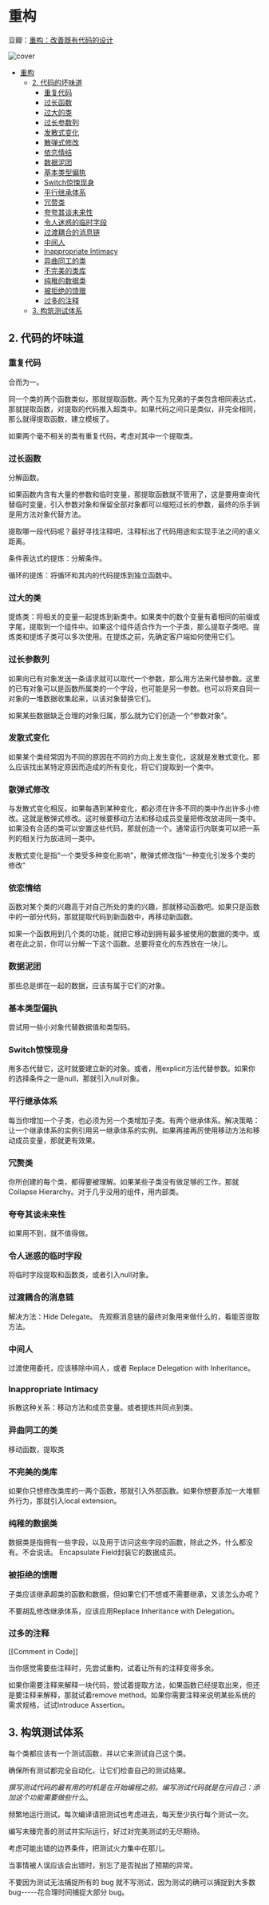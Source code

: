 # 重构

豆瓣：[重构：改善既有代码的设计](https://book.douban.com/subject/4262627/)

![cover](https://img3.doubanio.com/view/subject/l/public/s4157180.jpg)

- [重构](#重构)
  - [2. 代码的坏味道](#2-代码的坏味道)
    - [重复代码](#重复代码)
    - [过长函数](#过长函数)
    - [过大的类](#过大的类)
    - [过长参数列](#过长参数列)
    - [发散式变化](#发散式变化)
    - [散弹式修改](#散弹式修改)
    - [依恋情结](#依恋情结)
    - [数据泥团](#数据泥团)
    - [基本类型偏执](#基本类型偏执)
    - [Switch惊悚现身](#switch惊悚现身)
    - [平行继承体系](#平行继承体系)
    - [冗赘类](#冗赘类)
    - [夸夸其谈未来性](#夸夸其谈未来性)
    - [令人迷惑的临时字段](#令人迷惑的临时字段)
    - [过渡耦合的消息链](#过渡耦合的消息链)
    - [中间人](#中间人)
    - [Inappropriate Intimacy](#inappropriateintimacy)
    - [异曲同工的类](#异曲同工的类)
    - [不完美的类库](#不完美的类库)
    - [纯稚的数据类](#纯稚的数据类)
    - [被拒绝的馈赠](#被拒绝的馈赠)
    - [过多的注释](#过多的注释)
  - [3. 构筑测试体系](#3-构筑测试体系)

## 2. 代码的坏味道

### 重复代码

合而为一。

同一个类的两个函数类似，那就提取函数。两个互为兄弟的子类包含相同表达式，那就提取函数，对提取的代码推入超类中。如果代码之间只是类似，非完全相同，那么就得提取函数，建立模板了。

如果两个毫不相关的类有重复代码，考虑对其中一个提取类。

### 过长函数

分解函数。

如果函数内含有大量的参数和临时变量，那提取函数就不管用了，这是要用查询代替临时变量，引入参数对象和保留全部对象都可以缩短过长的参数，最终的杀手锏是用方法对象代替方法。

提取哪一段代码呢？最好寻找注释吧，注释标出了代码用途和实现手法之间的语义距离。

条件表达式的提炼：分解条件。

循环的提炼：将循环和其内的代码提炼到独立函数中。

### 过大的类

提炼类：将相关的变量一起提炼到新类中。如果类中的数个变量有着相同的前缀或字尾，提取到一个组件中。如果这个组件适合作为一个子类，那么提取子类吧。提炼类和提炼子类可以多次使用。在提炼之前，先确定客户端如何使用它们。

### 过长参数列

如果向已有对象发送一条请求就可以取代一个参数，那么用方法来代替参数。这里的已有对象可以是函数所属类的一个字段，也可能是另一参数。也可以将来自同一对象的一堆数据收集起来，以该对象替换它们。

如果某些数据缺乏合理的对象归属，那么就为它们创造一个“参数对象”。

### 发散式变化

如果某个类经常因为不同的原因在不同的方向上发生变化，这就是发散式变化。那么应该找出某特定原因而造成的所有变化，将它们提取到一个类中。

### 散弹式修改

与发散式变化相反。如果每遇到某种变化，都必须在许多不同的类中作出许多小修改。这就是散弹式修改。这时候要移动方法和移动成员变量把修改放进同一类中。如果没有合适的类可以安置这些代码，那就创造一个。通常运行内联类可以把一系列的相关行为放进同一类中。

发散式变化是指“一个类受多种变化影响”，散弹式修改指“一种变化引发多个类的修改”

### 依恋情结

函数对某个类的兴趣高于对自己所处的类的兴趣，那就移动函数吧。如果只是函数中的一部分代码，那就提取代码到新函数中，再移动新函数。

如果一个函数用到几个类的功能，就把它移动到拥有最多被使用的数据的类中。或者在此之前，你可以分解一下这个函数。总要将变化的东西放在一块儿。

### 数据泥团

那些总是绑在一起的数据，应该有属于它们的对象。

### 基本类型偏执

尝试用一些小对象代替数据值和类型码。

### Switch惊悚现身

用多态代替它，这时就要建立新的对象。或者，用explicit方法代替参数。如果你的选择条件之一是null，那就引入null对象。

### 平行继承体系

每当你增加一个子类，也必须为另一个类增加子类。有两个继承体系。解决策略：让一个继承体系的实例引用另一继承体系的实例。如果再接再厉使用移动方法和移动成员变量，那就更有效果。

### 冗赘类

你所创建的每个类，都得要被理解。如果某些子类没有做足够的工作，那就 Collapse Hierarchy。对于几乎没用的组件，用内部类。

### 夸夸其谈未来性

如果用不到，就不值得做。

### 令人迷惑的临时字段

将临时字段提取和函数类，或者引入null对象。

### 过渡耦合的消息链

解决方法：Hide Delegate。
先观察消息链的最终对象用来做什么的，看能否提取方法。

### 中间人

过渡使用委托，应该移除中间人，或者 Replace Delegation with Inheritance。

### Inappropriate Intimacy

拆散这种关系：移动方法和成员变量。或者提炼共同点到类。

### 异曲同工的类

移动函数，提取类

### 不完美的类库

如果你只想修改类库的一两个函数，那就引入外部函数。如果你想要添加一大堆额外行为，那就引入local extension。

### 纯稚的数据类

数据类是指拥有一些字段，以及用于访问这些字段的函数，除此之外，什么都没有。不会说话。
Encapsulate Field封装它的数据成员。

### 被拒绝的馈赠

子类应该继承超类的函数和数据，但如果它们不想或不需要继承，又该怎么办呢？

不要胡乱修改继承体系，应该应用Replace Inheritance with Delegation。

### 过多的注释

[[Comment in Code]]

当你感觉需要些注释时，先尝试重构，试着让所有的注释变得多余。

如果你需要注释来解释一块代码，尝试着提取方法，如果函数已经提取出来，但还是要注释来解释，那就试着remove method。如果你需要注释来说明某些系统的需求规格，试试Introduce Assertion。

## 3. 构筑测试体系

每个类都应该有一个测试函数，并以它来测试自己这个类。

确保所有测试都完全自动化，让它们检查自己的测试结果。

*撰写测试代码的最有用的时机是在开始编程之前。编写测试代码就是在问自己：添加这个功能需要做些什么*。

频繁地运行测试，每次编译请把测试也考虑进去，每天至少执行每个测试一次。

编写未臻完善的测试并实际运行，好过对完美测试的无尽期待。

考虑可能出错的边界条件，把测试火力集中在那儿。

当事情被人误应该会出错时，别忘了是否抛出了预期的异常。

不要因为测试无法捕捉所有的 bug 就不写测试，因为测试的确可以捕捉到大多数bug-----花合理时间捕捉大部分 bug。
